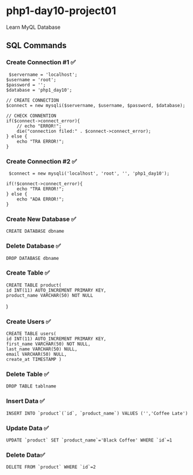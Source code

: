 # php1-day10-project01
Learn MyQL Database


## SQL Commands


### Create Connection #1 ✅
     $servername = 'localhost';
    $username = 'root';
    $password = '';
    $database = 'php1_day10';

    // CREATE CONNECTION
    $connect = new mysqli($servername, $username, $password, $database);

    // CHECK CONNENTION
    if($connect->connect_error){
        // echo "ERROR!";
        die("connection filed:" . $connect->connect_error);
    } else {
        echo "TRA ERROR!";
    }

### Create Connection #2 ✅
     $connect = new mysqli('localhost', 'root', '', 'php1_day10');

    if(!$connect->connect_error){
        echo "TRA ERROR!";
    } else {
        echo "ADA ERROR!";
    }


### Create New Database ✅
    CREATE DATABASE dbname


### Delete Database ✅
    DROP DATABASE dbname


### Create Table ✅
    CREATE TABLE product(
    id INT(11) AUTO_INCREMENT PRIMARY KEY,
    product_name VARCHAR(50) NOT NULL
)

### Create Users ✅
    CREATE TABLE users( 
    id INT(11) AUTO_INCREMENT PRIMARY KEY,
    first_name VARCHAR(50) NOT NULL, 
    last_name VARCHAR(50) NULL, 
    email VARCHAR(50) NULL, 
    create_at TIMESTAMP )

### Delete Table ✅
    DROP TABLE tablname


### Insert Data ✅
    INSERT INTO `product`(`id`, `product_name`) VALUES ('','Coffee Late')

### Update Data ✅
    UPDATE `product` SET `product_name`='Black Coffee' WHERE `id`=1

### Delete Data✅
    DELETE FROM `product` WHERE `id`=2